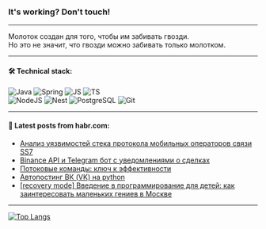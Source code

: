 ### It's working? Don't touch!

---
Молоток создан для того, чтобы им забивать гвозди. <br>
Но это не значит, что гвозди можно забивать только молотком.

---

#### 🛠️ Technical stack:

![Java](https://img.shields.io/badge/Java-informational?logo=Oracle&style=flat&logoColor=white&color=FF4500)
![Spring](https://img.shields.io/badge/SpringBoot-informational?logo=SpringBoot&style=flat&logoColor=white&color=6495ED)
![JS](https://img.shields.io/badge/JS-informational?logo=javaScript&style=flat&logoColor=black&color=F7Df1E)
![TS](https://img.shields.io/badge/TypeScript-informational?logo=typeScript&style=flat&logoColor=black&color=0667A8)  <br>
![NodeJS](https://img.shields.io/badge/NodeJS-informational?logo=node.js&style=flat&logoColor=white&color=43853D)
![Nest](https://img.shields.io/badge/NestJS-informational?logo=NestJS&style=flat&logoColor=white&color=red)
![PostgreSQL](https://img.shields.io/badge/PostgreSQL-informational?logo=PostgreSQL&style=flat&logoColor=white&color=DAA520)
![Git](https://img.shields.io/badge/Git-informational?logo=git&style=flat&logoColor=white&color=778899)

___

#### 💬 Latest posts from habr.com:

<!-- BLOG-POST-LIST:START -->
- [Анализ уязвимостей стека протокола мобильных операторов связи SS7](https://habr.com/ru/articles/746850/?utm_source=habrahabr&utm_medium=rss&utm_campaign=746850)
- [Binance API и Telegram бот с уведомлениями о сделках](https://habr.com/ru/articles/746832/?utm_source=habrahabr&utm_medium=rss&utm_campaign=746832)
- [Потоковые команды: ключ к эффективности](https://habr.com/ru/articles/746870/?utm_source=habrahabr&utm_medium=rss&utm_campaign=746870)
- [Автопостинг ВК &lpar;VK&rpar; на python](https://habr.com/ru/articles/746838/?utm_source=habrahabr&utm_medium=rss&utm_campaign=746838)
- [[recovery mode] Введение в программирование для детей: как заинтересовать маленьких гениев в Москве](https://habr.com/ru/articles/746862/?utm_source=habrahabr&utm_medium=rss&utm_campaign=746862)
<!-- BLOG-POST-LIST:END -->

---
[![Top Langs](https://github-readme-stats-git-master-advtsetting-gmailcom.vercel.app/api/top-langs/?username=zloylis&langs_count=10&hide_title=false&title_color=e6edf3&size_weight=0.5&count_weight=0.5&layout=compact&hide_border=true&theme=dracula)](https://github.com/zloylis)

<!-- ![GitHub stats](https://github-readme-stats-git-master-advtsetting-gmailcom.vercel.app/api?username=zloylis&show_icons=true&hide_border=true&theme=dracula&hide_title=true&include_all_commits=true&count_private=true&hide=contribs&hide_rank=true) -->
